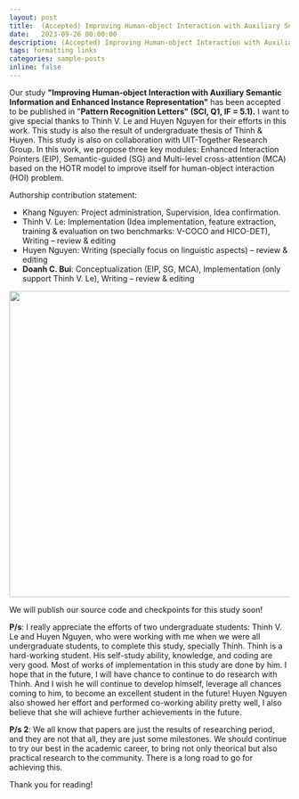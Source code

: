 ```yaml
---
layout: post
title:  (Accepted) Improving Human-object Interaction with Auxiliary Semantic Information and Enhanced Instance Representation
date:   2023-09-26 00:00:00
description: (Accepted) Improving Human-object Interaction with Auxiliary Semantic Information and Enhanced Instance Representation
tags: formatting links
categories: sample-posts
inline: false
---
```


Our study **"Improving Human-object Interaction with Auxiliary Semantic Information and Enhanced Instance Representation"** has been accepted to be published in "**Pattern Recognition Letters" (SCI, Q1, IF = 5.1).**
I want to give special thanks to Thinh V. Le and Huyen Nguyen for their efforts in this work. This study is also the result of undergraduate thesis of Thinh & Huyen. This study is also on collaboration with UIT-Together Research Group.
In this work, we propose three key modules: Enhanced Interaction Pointers (EIP), Semantic-guided (SG) and Multi-level cross-attention (MCA) based on the HOTR model to improve itself for human-object interaction (HOI) problem.

Authorship contribution statement:
- Khang Nguyen: Project administration, Supervision, Idea confirmation.
- Thinh V. Le: Implementation (Idea implementation, feature extraction, training & evaluation on two benchmarks: V-COCO and HICO-DET), Writing – review & editing
- Huyen Nguyen: Writing (specially focus on linguistic aspects) – review & editing
- **Doanh C. Bui**: Conceptualization (EIP, SG, MCA), Implementation (only support Thinh V. Le), Writing – review & editing

<img src="https://hackmd-prod-images.s3-ap-northeast-1.amazonaws.com/uploads/upload_09a9dac5e7f11117147d9b1130c94aed.png?AWSAccessKeyId=AKIA3XSAAW6AWSKNINWO&Expires=1695885060&Signature=PMfwsTG6Ykgoj0jelSwvwlteVdY%3D" data-canonical-src="https://hackmd-prod-images.s3-ap-northeast-1.amazonaws.com/uploads/upload_09a9dac5e7f11117147d9b1130c94aed.png?AWSAccessKeyId=AKIA3XSAAW6AWSKNINWO&Expires=1695885060&Signature=PMfwsTG6Ykgoj0jelSwvwlteVdY%3D" width="800" height="550" />

We will publish our source code and checkpoints for this study soon!

**P/s**: I really appreciate the efforts of two undergraduate students: Thinh V. Le and Huyen Nguyen, who were working with me when we were all undergraduate students, to complete this study, specially Thinh. Thinh is a hard-working student. His self-study ability, knowledge, and coding are very good. Most of works of implementation in this study are done by him. I hope that in the future, I will have chance to continue to do research with Thinh. And I wish he will continue to develop himself, leverage all chances coming to him, to become an excellent student in the future! Huyen Nguyen also showed her effort and performed co-working ability pretty well, I also believe that she will achieve further achievements in the future.

**P/s 2**: We all know that papers are just the results of researching period, and they are not that all, they are just some milestones. We should continue to try our best in the academic career, to bring not only theorical but also practical research to the community. There is a long road to go for achieving this.

Thank you for reading!
